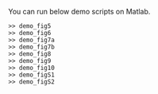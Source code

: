 You can run below demo scripts on Matlab.
```
>> demo_fig5
>> demo_fig6
>> demo_fig7a
>> demo_fig7b
>> demo_fig8
>> demo_fig9
>> demo_fig10
>> demo_figS1
>> demo_figS2
```

